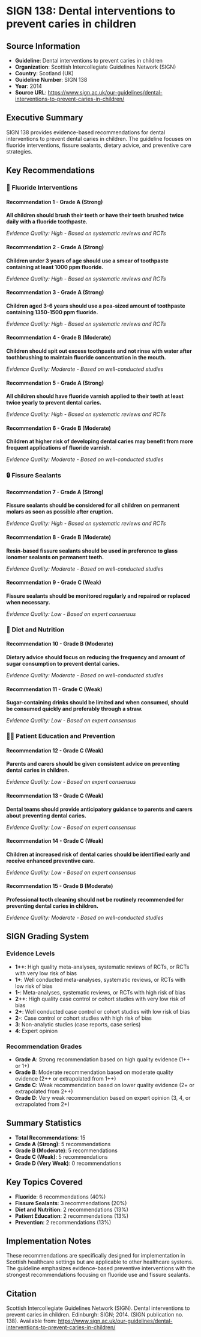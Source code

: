 # SIGN 138: Dental interventions to prevent caries in children

## Source Information
- **Guideline**: Dental interventions to prevent caries in children
- **Organization**: Scottish Intercollegiate Guidelines Network (SIGN)
- **Country**: Scotland (UK)
- **Guideline Number**: SIGN 138
- **Year**: 2014
- **Source URL**: https://www.sign.ac.uk/our-guidelines/dental-interventions-to-prevent-caries-in-children/

## Executive Summary

SIGN 138 provides evidence-based recommendations for dental interventions to prevent dental caries in children. The guideline focuses on fluoride interventions, fissure sealants, dietary advice, and preventive care strategies.

## Key Recommendations

### 🦷 Fluoride Interventions

#### Recommendation 1 - Grade A (Strong)
**All children should brush their teeth or have their teeth brushed twice daily with a fluoride toothpaste.**

*Evidence Quality: High - Based on systematic reviews and RCTs*

#### Recommendation 2 - Grade A (Strong) 
**Children under 3 years of age should use a smear of toothpaste containing at least 1000 ppm fluoride.**

*Evidence Quality: High - Based on systematic reviews and RCTs*

#### Recommendation 3 - Grade A (Strong)
**Children aged 3-6 years should use a pea-sized amount of toothpaste containing 1350-1500 ppm fluoride.**

*Evidence Quality: High - Based on systematic reviews and RCTs*

#### Recommendation 4 - Grade B (Moderate)
**Children should spit out excess toothpaste and not rinse with water after toothbrushing to maintain fluoride concentration in the mouth.**

*Evidence Quality: Moderate - Based on well-conducted studies*

#### Recommendation 5 - Grade A (Strong)
**All children should have fluoride varnish applied to their teeth at least twice yearly to prevent dental caries.**

*Evidence Quality: High - Based on systematic reviews and RCTs*

#### Recommendation 6 - Grade B (Moderate)
**Children at higher risk of developing dental caries may benefit from more frequent applications of fluoride varnish.**

*Evidence Quality: Moderate - Based on well-conducted studies*

### 🔒 Fissure Sealants

#### Recommendation 7 - Grade A (Strong)
**Fissure sealants should be considered for all children on permanent molars as soon as possible after eruption.**

*Evidence Quality: High - Based on systematic reviews and RCTs*

#### Recommendation 8 - Grade B (Moderate)
**Resin-based fissure sealants should be used in preference to glass ionomer sealants on permanent teeth.**

*Evidence Quality: Moderate - Based on well-conducted studies*

#### Recommendation 9 - Grade C (Weak)
**Fissure sealants should be monitored regularly and repaired or replaced when necessary.**

*Evidence Quality: Low - Based on expert consensus*

### 🍎 Diet and Nutrition

#### Recommendation 10 - Grade B (Moderate)
**Dietary advice should focus on reducing the frequency and amount of sugar consumption to prevent dental caries.**

*Evidence Quality: Moderate - Based on well-conducted studies*

#### Recommendation 11 - Grade C (Weak)
**Sugar-containing drinks should be limited and when consumed, should be consumed quickly and preferably through a straw.**

*Evidence Quality: Low - Based on expert consensus*

### 👨‍⚕️ Patient Education and Prevention

#### Recommendation 12 - Grade C (Weak)
**Parents and carers should be given consistent advice on preventing dental caries in children.**

*Evidence Quality: Low - Based on expert consensus*

#### Recommendation 13 - Grade C (Weak)
**Dental teams should provide anticipatory guidance to parents and carers about preventing dental caries.**

*Evidence Quality: Low - Based on expert consensus*

#### Recommendation 14 - Grade C (Weak)
**Children at increased risk of dental caries should be identified early and receive enhanced preventive care.**

*Evidence Quality: Low - Based on expert consensus*

#### Recommendation 15 - Grade B (Moderate)
**Professional tooth cleaning should not be routinely recommended for preventing dental caries in children.**

*Evidence Quality: Moderate - Based on well-conducted studies*

## SIGN Grading System

### Evidence Levels
- **1++**: High quality meta-analyses, systematic reviews of RCTs, or RCTs with very low risk of bias
- **1+**: Well conducted meta-analyses, systematic reviews, or RCTs with low risk of bias
- **1-**: Meta-analyses, systematic reviews, or RCTs with high risk of bias
- **2++**: High quality case control or cohort studies with very low risk of bias
- **2+**: Well conducted case control or cohort studies with low risk of bias
- **2-**: Case control or cohort studies with high risk of bias
- **3**: Non-analytic studies (case reports, case series)
- **4**: Expert opinion

### Recommendation Grades
- **Grade A**: Strong recommendation based on high quality evidence (1++ or 1+)
- **Grade B**: Moderate recommendation based on moderate quality evidence (2++ or extrapolated from 1++)
- **Grade C**: Weak recommendation based on lower quality evidence (2+ or extrapolated from 2++)
- **Grade D**: Very weak recommendation based on expert opinion (3, 4, or extrapolated from 2+)

## Summary Statistics
- **Total Recommendations**: 15
- **Grade A (Strong)**: 5 recommendations
- **Grade B (Moderate)**: 5 recommendations  
- **Grade C (Weak)**: 5 recommendations
- **Grade D (Very Weak)**: 0 recommendations

## Key Topics Covered
- **Fluoride**: 6 recommendations (40%)
- **Fissure Sealants**: 3 recommendations (20%)
- **Diet and Nutrition**: 2 recommendations (13%)
- **Patient Education**: 2 recommendations (13%)
- **Prevention**: 2 recommendations (13%)

## Implementation Notes

These recommendations are specifically designed for implementation in Scottish healthcare settings but are applicable to other healthcare systems. The guideline emphasizes evidence-based preventive interventions with the strongest recommendations focusing on fluoride use and fissure sealants.

## Citation
Scottish Intercollegiate Guidelines Network (SIGN). Dental interventions to prevent caries in children. Edinburgh: SIGN; 2014. (SIGN publication no. 138). Available from: https://www.sign.ac.uk/our-guidelines/dental-interventions-to-prevent-caries-in-children/